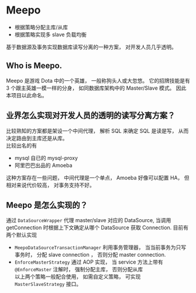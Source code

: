 Meepo
=============
  
- 根据策略分配主库/从库  
- 根据策略实现多 slave 负载均衡 

基于数据源及事务实现数据库读写分离的一种方案， 对开发人员几乎透明。

Who is Meepo.
--------------

Meepo 是游戏 Dota 中的一个英雄， 一般称狗头人或大忽悠。 它的招牌技能是有 3 个跟主英雄一模一样的分身， 如同数据库架构中的  Master/Slave 模式。 因此本项目以此命名。

业界怎么实现对开发人员的透明的读写分离方案？
----------------------------------------------

比较熟知的方案都是架设一个中间代理， 解析 SQL 来确定 SQL 是读是写， 从而决定路由到主库还是从库。  
比较出名的有  
- mysql 自已的  mysql-proxy  
- 阿里巴巴出品的  Amoeba  

这种方案存在一些问题，  中间代理是一个单点， Amoeba 好像可以配置 HA， 但相对来说代价较高， 对事务支持不好。

Meepo 是怎么实现的？
--------------------

通过 `DataSourceWrapper` 代理 master/slave 对应的 DataSource, 当调用  getConnection 时根据上下文确定从哪个 DataSource 获取 Connection.
目前有两个默认实现   
- `MeepoDataSourceTransactionManager` 利用事务管理器， 当当前事务为只写事务时， 分配 slave connection ， 否则分配 master connection.  
- `EnforceMasterStrategy` 通过 AOP 实现， 当 service 方法上带有 `@EnforceMaster` 注解时， 强制分配主库， 否则分配从库  
以上两个策略一般配合使用， 如需自定义策略， 可实现 `MasterSlaveStrategy` 接口。

 